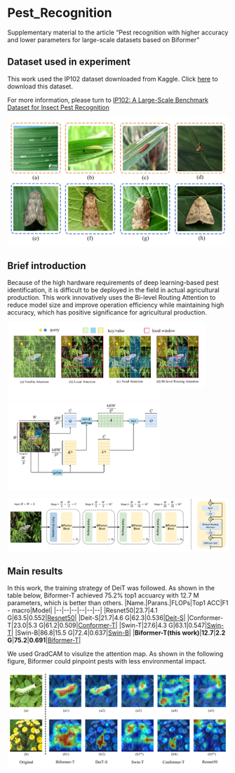 # Pest_Recognition
Supplementary material to the article “Pest recognition with higher accuracy and lower parameters for large-scale datasets based on Biformer”

## Dataset used in experiment
This work used the IP102 dataset downloaded from Kaggle. 
Click [here](https://www.kaggle.com/datasets/rtlmhjbn/ip02-dataset) to download this dataset.

For more information, please turn to [IP102: A Large-Scale Benchmark Dataset for Insect Pest Recognition](https://openaccess.thecvf.com/content_CVPR_2019/html/Wu_IP102_A_Large-Scale_Benchmark_Dataset_for_Insect_Pest_Recognition_CVPR_2019_paper.html)

<img src="https://github.com/YongChaoLiang/Pest_Recognition/raw/main/figure/Fig2.png" width="600px">

## Brief introduction
Because of the high hardware requirements of deep learning-based pest identification, it is difficult to be deployed in the field in actual agricultural production. This work innovatively uses the Bi-level Routing Attention to reduce model size and improve operation efficiency while maintaining high accuracy, which has positive significance for agricultural production.

<img src="https://github.com/YongChaoLiang/Pest_Recognition/raw/main/figure/Fig1.png" width="450px"><img src="https://github.com/YongChaoLiang/Pest_Recognition/raw/main/figure/Fig3.png" width="350px">

<img src="https://github.com/YongChaoLiang/Pest_Recognition/raw/main/figure/Fig4.png" width="800px">

## Main results
In this work, the training strategy of DeiT was followed. As shown in the table below, Biformer-T achieved 75.2% top1 accuarcy with 12.7 M parameters, which is better than others.
|Name.|Parans.|FLOPs|Top1 ACC|F1 - macro|Model|
|--|--|--|--|--|--|
|Resnet50|23.7|4.1 G|63.5|0.552|[Resnet50]()|
|Deit-S|21.7|4.6 G|62.3|0.536|[Deit-S]()|
|Conformer-T|23.0|5.3 G|61.2|0.509|[Conformer-T]()|
|Swin-T|27.6|4.3 G|63.1|0.547|[Swin-T]()|
|Swin-B|86.8|15.5 G|72.4|0.637|[Swin-B]()|
|**Biformer-T(this work)**|**12.7**|**2.2 G**|**75.2**|**0.691**|[Biformer-T]()|

We used GradCAM to visulize the attention map. As shown in the following figure, Biformer could pinpoint pests with less environmental impact.

<img src="https://github.com/YongChaoLiang/Pest_Recognition/raw/main/figure/Fig6.png" width="700px">
